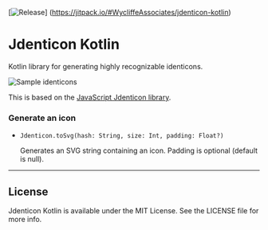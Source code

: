 [![Release](https://jitpack.io/v/WycliffeAssociates/jdenticon-kotlin.svg)]
(https://jitpack.io/#WycliffeAssociates/jdenticon-kotlin)
# Jdenticon Kotlin

Kotlin library for generating highly recognizable identicons.

![Sample identicons](https://jdenticon.com/hosted/github-samples.png)

This is based on the [JavaScript Jdenticon library](https://github.com/dmester/jdenticon).

### Generate an icon

* `Jdenticon.toSvg(hash: String, size: Int, padding: Float?)`

  Generates an SVG string containing an icon. Padding is optional (default is null).

---

## License

Jdenticon Kotlin is available under the MIT License. See the LICENSE file for more info.

